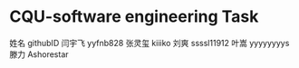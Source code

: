 # CQU-software engineering Task
姓名       githubID
闫宇飞     yyfnb828
张灵玺     kiiiko
刘爽       ssssl11912
叶嵩       yyyyyyyys
滕力       Ashorestar
